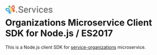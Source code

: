 # <img src="https://github.com/pip-services/pip-services/raw/master/design/Logo.png" alt="Pip.Services Logo" style="max-width:30%"> <br/> Organizations Microservice Client SDK for Node.js / ES2017

This is a Node.js client SDK for [service-organizations](http://gitlab.com/pip-services/service-organizations-node) microservice.
